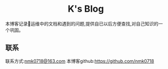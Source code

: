 <h1 align="center">K's Blog</h1>

本博客记录📝运维中的文档和遇到的问题,提供自已以后方便查找,对自己知识的一个巩固。

## 联系
联系方式:nmk0718@163.com
本博客github:https://github.com/nmk0718
